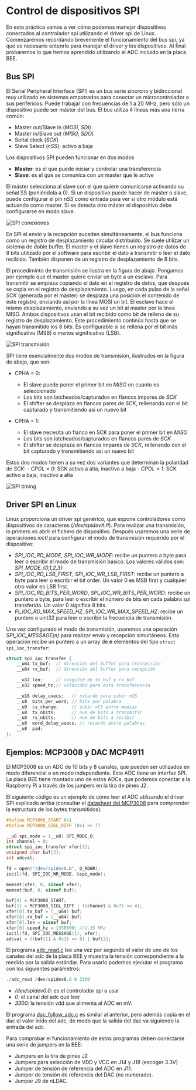 # Control de dispositivos SPI

En esta práctica vamos a ver cómo podemos manejar dispositivos conectados al
controlador spi utilizando el driver spi de Linux. Comenzaremos recordando
brevemente el funcionamiento del bus spi, ya que es necesario entenrlo para
manejar el driver y los dispositivos. Al final probaremos lo que hemos aprendido
utilizando el ADC incluido en la placa BEE.

## Bus SPI

El Serial Peripheral Interface (SPI) es un bus serie síncrono y bidirccional muy
utilizado en sistemas empotrados para conectar un microcontrolador a sus
periféricos. Puede trabajar con frecuencias de 1 a 20 MHz, pero sólo un
dispositivo puede ser máster del bus. El bus utiliza 4 líneas más una tierra
común:

- Master out/Slave in (*MOSI*, *SDI*)
- Master in/Slave out (*MISO*, *SDO*)
- Serial clock (*SCK*)
- Slave Select (*nSS*):  activo a baja

Los dispositivos SPI pueden funcionar en dos modos

- **Master**: es el que puede iniciar y controlar una transferencia
- **Slave**: es el que se comunica con un master que le active

El máster selecciona al slave con el que quiere comunicarse activando su señal
SS (poniéndola a 0). Si un dispositivo puede hacer de máster o slave, puede
configurar el pin *nSS* como entrada para ver si otro módulo está actuando como
master. Si se detecta otro máster el dispositivo debe configurarse en modo
slave. 

![SPI conexiones](fig/SPI-slave.jpg)


En SPI el envío y la recepción suceden simultáneamente, el bus funciona como un
registro de desplazamiento circular distribuido. Se suele utilizar un sistema de
doble buffer. El master y el slave tienen un registro de datos de 8 bits
utilizado por el software para escribir el dato a transmitir o leer el dato
recibido. También disponen de un registro de desplazamiento de 8 bits. 

El procediminto de transmisión se ilustra en la figura de abajo. Pongamos por
ejemplo que el master quiere envíar un byte a un esclavo. Para transmitir se
empieza copiando el dato en el registro de datos, que después se copia en el
registro de desplazamiento. Luego, en cada pulso de la señal *SCK* (generada por
el máster) se desplaza una posición el contenido de éste registro, enviando así
por la línea MOSI un bit. El esclavo hace el mismo desplazamiento, enviando a su
vez un bit al master por la linea MISO. Ambos dispositivos usan el bit recibido
como bit de relleno de su registro de desplazamiento. Este procedimiento
continúa hasta que se hayan transmitido los 8 bits. Es configurable si se
rellena por el bit más significativo (MSB) o menos significativo (LSB).

![SPI transmisión](fig/spi_master_slave.png)

SPI tiene esencialmente dos modos de transmisión, ilustrados en la figura de
abajo, que son:

- CPHA = 0: 
    - El slave puede poner el primer bit en *MISO* en cuanto es seleccionado
    - Los bits son latcheados/capturados en flancos impares de *SCK* 
    - El shifter se desplaza en flancos pares de *SCK*, rellenando con el bit
      capturado y transmitiendo así un nuevo bit

- CPHA = 1:
    - El slave necesita un flanco en SCK para poner el primer bit en *MISO*
    - Los bits son latcheados/capturados en flancos pares de *SCK*
    - El shifter se desplaza en flancos impares de *SCK*, 
      rellenando con el bit capturado y transmitiendo así un nuevo bit

Estos dos modos tienen a su vez dos variantes que determinan la polaridad de
*SCK*:
    - *CPOL = 0*: SCK activo a alta, inactivo a baja
    - *CPOL = 1*: SCK activo a baja, inactivo a alta

![SPI timing](fig/SPI_timing.png)

## Driver SPI en Linux

Linux proporciona un driver spi genérico, que expone controladores como
dispositivos de caracteres (*/dev/spidev#.#*). Para realizar una transmisión, lo
primero es abrir el fichero de dispositivo. Después usaremos una serie de
operaciones *ioctl* para configurar el modo de transmisión requerido por el
dispositivo:

- *SPI_IOC_RD_MODE*, *SPI_IOC_WR_MODE*: recibe un puntero a byte para leer o
  escribir el modo de transmisión básico. Los valores válidos son:
  *SPI_MODE_{0,1,2,3}*
- *SPI_IOC_RD_LSB_FIRST*, *SPI_IOC_WR_LSB_FIRST*: recibe un puntero a byte para
  leer o escribir el bit order. Un valor 0 es MSB first y cualquier otro valor
  es LSB first.
- *SPI_IOC_RD_BITS_PER_WORD*, *SPI_IOC_WR_BITS_PER_WORD*: recibe un puntero a
  byte, para leer o escribir el número de bits en cada palabra spi transferida.
  Un valor 0 significa 8 bits.
- *PI_IOC_RD_MAX_SPEED_HZ*, *SPI_IOC_WR_MAX_SPEED_HZ*: recibe un puntero a
  uint32 para leer o escribir la frecuencia de transmisión.


Una vez configurado el modo de transmisión, usaremos una operación
*SPI_IOC_MESSAGE(n)* para realizar envío y recepción simultáneos. Esta operación
recibe un puntero a un array de **n** elementos del tipo `struct
spi_ioc_transfer`:

```c 
struct spi_ioc_transfer {
    __u64 tx_buf;  // dirección del buffer para transmision
    __u64 rx_buf;  // dirección del buffer para recepción

    __u32 len;     // longitud de tx_buf y rx_buf
    __u32 speed_hz;// velocidad para esta transferencia

    __u16 delay_usecs;   // retardo para subir nCS
    __u8  bits_per_word; // bits por palabra
    __u8  cs_change;     // subir nCS entre medias
    __u8  tx_nbits;      // num de bits a transmitir
    __u8  rx_nbits;      // num de bits a recibir
    __u8  word_delay_usecs; // retardo entre palabras
    __u8  pad;
};
```

## Ejemplos: MCP3008 y DAC MCP4911

El MCP3008 es un ADC de 10 bits y 8 canales, que pueden ser utilizados en modo
diferencial o en modo independiente. Este ADC tiene un interfaz SPI. La placa
BEE tiene montado uno de estos ADCs, que podemos conectar a la Raspberry Pi a
través de los jumpers en la tira de pines J2.

El siguiente código es un ejemplo de cómo leer el ADC utilizando el driver SPI
explicado arriba (consultar el [datasheet del
MCP3008](http://ww1.microchip.com/downloads/en/DeviceDoc/21295d.pdf) para
comprender la estructura de los bytes transmitidos):

```c 
#define MCP3008_START 0x1
#define MCP3008_SIGL_DIFF (0x1 << 7)

__u8 spi_mode = (__u8) SPI_MODE_0;
int channel = 0;
struct spi_ioc_transfer xfer[1];
unsigned char buf[3];
int adcval;

fd = open("/dev/spidev0.0", O_RDWR);
ioctl(fd, SPI_IOC_WR_MODE, &spi_mode);

memset(xfer, 0, sizeof xfer);
memset(buf, 0, sizeof buf);

buf[0] = MCP3008_START;
buf[1] = MCP3008_SIGL_DIFF | ((channel & 0x7) << 4);
xfer[0].tx_buf = (__u64) buf;
xfer[0].rx_buf = (__u64) buf;
xfer[0].len = sizeof buf;
xfer[0].speed_hz = 1350000; //1.35 MHz
ioctl(fd, SPI_IOC_MESSAGE(1), xfer);
adcval = ((buf[1] & 0x3) << 8) | buf[2];
```

El programa [adc_read.c](src/adc_read.c) lee una vez por segundo el valor de uno
de los canales del adc de la placa BEE y muestra la tensión correspondiente a la 
medida por la salida estándar. Para usarlo podemos ejecutar el programa con los
siguientes parámetros:

```c 
./adc_read /dev/spidev0.0 0 3300
```
- */dev/spidev0.0*: es el controlador spi a usar
- *0*: el canal del adc que leer
- *3300*: la tensión vdd que alimenta al ADC en mV.


El programa [dac_follow_adc.c](src/dac_follow_adc.c) es similar al anterior,
pero además copia en el dac el valor leído del adc, de modo que la salida del
dac va siguiendo la entrada del adc.

Para comprobar el funcionamiento de estos programas deben conectarse una serie
de jumpers en la BEE:

- Jumpers en la tira de pines J2
- Jumpers para selección de VDD y VCC en J14 y J18 (escoger 3.3V)
- Jumper de tensión de referencia del ADC en J11.
- Jumper de tensión de referencia del DAC (no numerado).
- Jumper J9 de nLDAC.


